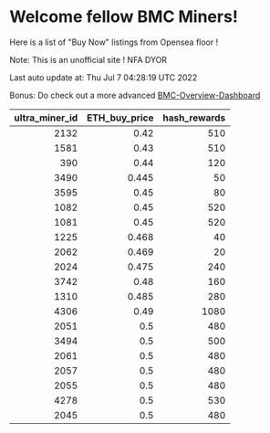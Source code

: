 # Welcome fellow BMC Miners!
Here is a list of "Buy Now" listings from Opensea floor !

Note: This is an unofficial site ! NFA DYOR

Last auto update at: Thu Jul  7 04:28:19 UTC 2022

Bonus: Do check out a more advanced [BMC-Overview-Dashboard](https://dune.com/defifunk/BMC-Overview-Dashboard)


|   ultra_miner_id |   ETH_buy_price |   hash_rewards |
|-----------------:|----------------:|---------------:|
|             2132 |           0.42  |            510 |
|             1581 |           0.43  |            510 |
|              390 |           0.44  |            120 |
|             3490 |           0.445 |             50 |
|             3595 |           0.45  |             80 |
|             1082 |           0.45  |            520 |
|             1081 |           0.45  |            520 |
|             1225 |           0.468 |             40 |
|             2062 |           0.469 |             20 |
|             2024 |           0.475 |            240 |
|             3742 |           0.48  |            160 |
|             1310 |           0.485 |            280 |
|             4306 |           0.49  |           1080 |
|             2051 |           0.5   |            480 |
|             3494 |           0.5   |            500 |
|             2061 |           0.5   |            480 |
|             2057 |           0.5   |            480 |
|             2055 |           0.5   |            480 |
|             4278 |           0.5   |            530 |
|             2045 |           0.5   |            480 |